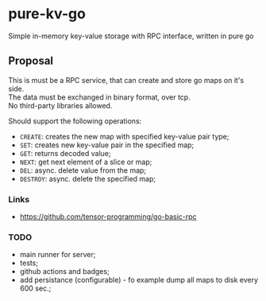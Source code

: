 # pure-kv-go  
Simple in-memory key-value storage with RPC interface, written in pure go  

## Proposal  
This is must be a RPC service, that can create and store go maps on it's side.  
The data must be exchanged in binary format, over tcp.  
No third-party libraries allowed.  

Should support the following operations:  
 - `CREATE`: creates the new map with specified key-value pair type;  
 - `SET`: creates new key-value pair in the specified map;  
 - `GET`: returns decoded value;  
 - `NEXT`: get next element of a slice or map;  
 - `DEL`: async. delete value from the map;  
 - `DESTROY`: async. delete the specified map;  

### Links  
 - https://github.com/tensor-programming/go-basic-rpc  

### TODO  
 - main runner for server;  
 - tests;  
 - github actions and badges;  
 - add persistance (configurable) - fo example dump all maps to disk every 600 sec.;  
